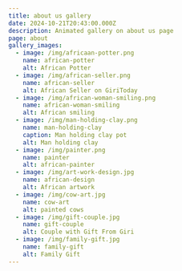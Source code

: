 ```yaml
---
title: about us gallery
date: 2024-10-21T20:43:00.000Z
description: Animated gallery on about us page
page: about
gallery_images:
  - image: /img/africaan-potter.png
    name: african-potter
    alt: African Potter
  - image: /img/african-seller.png
    name: african-seller
    alt: African Seller on GiriToday
  - image: /img/african-woman-smiling.png
    name: african-woman-smiling
    alt: African smiling
  - image: /img/man-holding-clay.png
    name: man-holding-clay
    caption: Man holding clay pot
    alt: Man holding clay
  - image: /img/painter.png
    name: painter
    alt: african-painter
  - image: /img/art-work-design.jpg
    name: african-design
    alt: African artwork
  - image: /img/cow-art.jpg
    name: cow-art
    alt: painted cows
  - image: /img/gift-couple.jpg
    name: gift-couple
    alt: Couple with Gift From Giri
  - image: /img/family-gift.jpg
    name: family-gift
    alt: Family Gift
---
```

